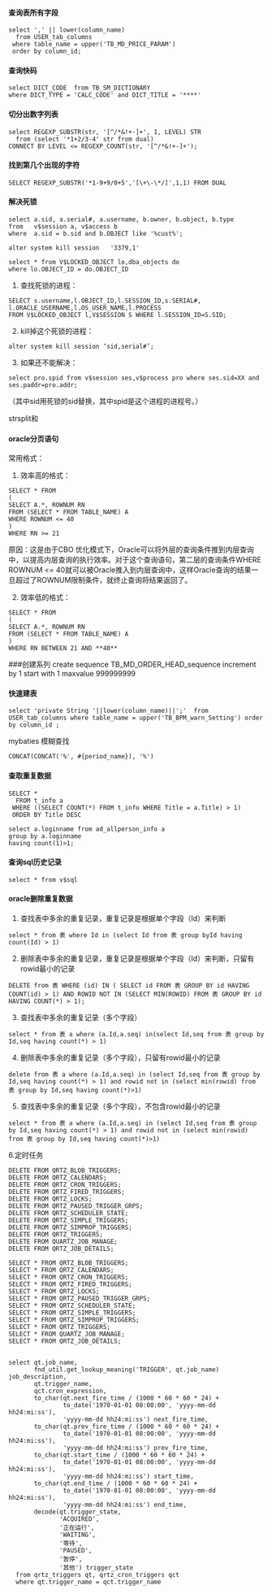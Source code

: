 #### 查询表所有字段
```
select ',' || lower(column_name)
  from USER_tab_columns
 where table_name = upper('TB_MD_PRICE_PARAM')
 order by column_id;
```
#### 查询快码

```
select DICT_CODE  from TB_SM_DICTIONARY
where DICT_TYPE = 'CALC_CODE' and DICT_TITLE = '****'
```

#### 切分出数字列表
```
select REGEXP_SUBSTR(str, '[^/*&!+-]+', 1, LEVEL) STR
  from (select '*1+2/3-4' str from dual)
CONNECT BY LEVEL <= REGEXP_COUNT(str, '[^/*&!+-]+');
```

#### 找到第几个出现的字符
```
SELECT REGEXP_SUBSTR('*1-9+9/0+5','[\+\-\*/]',1,1) FROM DUAL
```


#### 解决死锁

```
select a.sid, a.serial#, a.username, b.owner, b.object, b.type
from   v$session a, v$access b
where  a.sid = b.sid and b.OBJECT like '%cust%';

alter system kill session   '3379,1'

select * from V$LOCKED_OBJECT lo,dba_objects do
where lo.OBJECT_ID = do.OBJECT_ID
```

1. 查找死锁的进程：

```
SELECT s.username,l.OBJECT_ID,l.SESSION_ID,s.SERIAL#,
l.ORACLE_USERNAME,l.OS_USER_NAME,l.PROCESS 
FROM V$LOCKED_OBJECT l,V$SESSION S WHERE l.SESSION_ID=S.SID;
```
2. kill掉这个死锁的进程：
```
alter system kill session ‘sid,serial#’;
```
3. 如果还不能解决：
```
select pro.spid from v$session ses,v$process pro where ses.sid=XX and ses.paddr=pro.addr;
```
（其中sid用死锁的sid替换，其中spid是这个进程的进程号。）


strsplit和


#### **oracle**分页语句
常用格式：
1. 效率高的格式：

```
SELECT * FROM  
(  
SELECT A.*, ROWNUM RN  
FROM (SELECT * FROM TABLE_NAME) A  
WHERE ROWNUM <= 40  
)  
WHERE RN >= 21
```
原因：这是由于CBO 优化模式下，Oracle可以将外层的查询条件推到内层查询中，以提高内层查询的执行效率。对于这个查询语句，第二层的查询条件WHERE ROWNUM <= 40就可以被Oracle推入到内层查询中，这样Oracle查询的结果一旦超过了ROWNUM限制条件，就终止查询将结果返回了。

2. 效率低的格式：

```
SELECT * FROM  
(  
SELECT A.*, ROWNUM RN  
FROM (SELECT * FROM TABLE_NAME) A  
)  
WHERE RN BETWEEN 21 AND **40**
```

###创建系列 
create sequence TB_MD_ORDER_HEAD_sequence
increment by 1
start with 1
maxvalue 999999999


#### 快速建表

```
select 'private String '||lower(column_name)||';'  from USER_tab_columns where table_name = upper('TB_BPM_warn_Setting') order by column_id ;
```



mybaties 模糊查找
```
CONCAT(CONCAT('%', #{period_name}), '%')
```



#### 查取重复数据
```
SELECT *
  FROM t_info a
 WHERE ((SELECT COUNT(*) FROM t_info WHERE Title = a.Title) > 1)
 ORDER BY Title DESC
```

```
select a.loginname from ad_allperson_info a
group by a.loginname
having count(1)>1;
```


#### 查询sql历史记录

```
select * from v$sql
```

#### oracle删除重复数据
1. 查找表中多余的重复记录，重复记录是根据单个字段（Id）来判断

```
select * from 表 where Id in (select Id from 表 group byId having count(Id) > 1)
```

2. 删除表中多余的重复记录，重复记录是根据单个字段（Id）来判断，只留有rowid最小的记录

```
DELETE from 表 WHERE (id) IN ( SELECT id FROM 表 GROUP BY id HAVING COUNT(id) > 1) AND ROWID NOT IN (SELECT MIN(ROWID) FROM 表 GROUP BY id HAVING COUNT(*) > 1);
```

3. 查找表中多余的重复记录（多个字段）

```
select * from 表 a where (a.Id,a.seq) in(select Id,seq from 表 group by Id,seq having count(*) > 1)
```

4. 删除表中多余的重复记录（多个字段），只留有rowid最小的记录

```
delete from 表 a where (a.Id,a.seq) in (select Id,seq from 表 group by Id,seq having count(*) > 1) and rowid not in (select min(rowid) from 表 group by Id,seq having count(*)>1)
```

5. 查找表中多余的重复记录（多个字段），不包含rowid最小的记录

```
select * from 表 a where (a.Id,a.seq) in (select Id,seq from 表 group by Id,seq having count(*) > 1) and rowid not in (select min(rowid) from 表 group by Id,seq having count(*)>1)
```
6.定时任务

```
DELETE FROM QRTZ_BLOB_TRIGGERS;
DELETE FROM QRTZ_CALENDARS;
DELETE FROM QRTZ_CRON_TRIGGERS;
DELETE FROM QRTZ_FIRED_TRIGGERS;
DELETE FROM QRTZ_LOCKS;
DELETE FROM QRTZ_PAUSED_TRIGGER_GRPS;
DELETE FROM QRTZ_SCHEDULER_STATE;
DELETE FROM QRTZ_SIMPLE_TRIGGERS;
DELETE FROM QRTZ_SIMPROP_TRIGGERS;
DELETE FROM QRTZ_TRIGGERS;
DELETE FROM QUARTZ_JOB_MANAGE;
DELETE FROM QRTZ_JOB_DETAILS;

SELECT * FROM QRTZ_BLOB_TRIGGERS;
SELECT * FROM QRTZ_CALENDARS;
SELECT * FROM QRTZ_CRON_TRIGGERS;
SELECT * FROM QRTZ_FIRED_TRIGGERS;
SELECT * FROM QRTZ_LOCKS;
SELECT * FROM QRTZ_PAUSED_TRIGGER_GRPS;
SELECT * FROM QRTZ_SCHEDULER_STATE;
SELECT * FROM QRTZ_SIMPLE_TRIGGERS;
SELECT * FROM QRTZ_SIMPROP_TRIGGERS;
SELECT * FROM QRTZ_TRIGGERS;
SELECT * FROM QUARTZ_JOB_MANAGE;
SELECT * FROM QRTZ_JOB_DETAILS;


select qt.job_name,
       fnd_util.get_lookup_meaning('TRIGGER', qt.job_name) job_description,
       qt.trigger_name,
       qct.cron_expression,
       to_char(qt.next_fire_time / (1000 * 60 * 60 * 24) +
               to_date('1970-01-01 08:00:00', 'yyyy-mm-dd hh24:mi:ss'),
               'yyyy-mm-dd hh24:mi:ss') next_fire_time,
       to_char(qt.prev_fire_time / (1000 * 60 * 60 * 24) +
               to_date('1970-01-01 08:00:00', 'yyyy-mm-dd hh24:mi:ss'),
               'yyyy-mm-dd hh24:mi:ss') prev_fire_time,
       to_char(qt.start_time / (1000 * 60 * 60 * 24) +
               to_date('1970-01-01 08:00:00', 'yyyy-mm-dd hh24:mi:ss'),
               'yyyy-mm-dd hh24:mi:ss') start_time,
       to_char(qt.end_time / (1000 * 60 * 60 * 24) +
               to_date('1970-01-01 08:00:00', 'yyyy-mm-dd hh24:mi:ss'),
               'yyyy-mm-dd hh24:mi:ss') end_time,
       decode(qt.trigger_state,
              'ACQUIRED',
              '正在运行',
              'WAITING',
              '等待',
              'PAUSED',
              '暂停',
              '其他') trigger_state
  from qrtz_triggers qt, qrtz_cron_triggers qct
  where qt.trigger_name = qct.trigger_name
```
